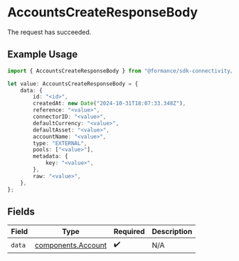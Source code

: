 # AccountsCreateResponseBody

The request has succeeded.

## Example Usage

```typescript
import { AccountsCreateResponseBody } from "@formance/sdk-connectivity/models/operations";

let value: AccountsCreateResponseBody = {
    data: {
        id: "<id>",
        createdAt: new Date("2024-10-31T18:07:33.348Z"),
        reference: "<value>",
        connectorID: "<value>",
        defaultCurrency: "<value>",
        defaultAsset: "<value>",
        accountName: "<value>",
        type: "EXTERNAL",
        pools: ["<value>"],
        metadata: {
            key: "<value>",
        },
        raw: "<value>",
    },
};
```

## Fields

| Field                                                    | Type                                                     | Required                                                 | Description                                              |
| -------------------------------------------------------- | -------------------------------------------------------- | -------------------------------------------------------- | -------------------------------------------------------- |
| `data`                                                   | [components.Account](../../models/components/account.md) | :heavy_check_mark:                                       | N/A                                                      |